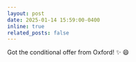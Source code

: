 ```yaml
---
layout: post
date: 2025-01-14 15:59:00-0400
inline: true
related_posts: false
---
```


Got the conditional offer from Oxford! :sparkles: :smile:
